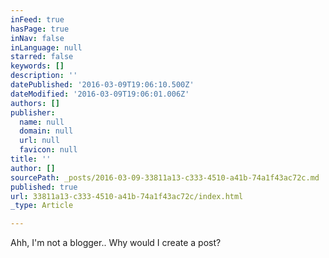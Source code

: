 ```yaml
---
inFeed: true
hasPage: true
inNav: false
inLanguage: null
starred: false
keywords: []
description: ''
datePublished: '2016-03-09T19:06:10.500Z'
dateModified: '2016-03-09T19:06:01.006Z'
authors: []
publisher:
  name: null
  domain: null
  url: null
  favicon: null
title: ''
author: []
sourcePath: _posts/2016-03-09-33811a13-c333-4510-a41b-74a1f43ac72c.md
published: true
url: 33811a13-c333-4510-a41b-74a1f43ac72c/index.html
_type: Article

---
```

Ahh, I'm not a blogger.. Why would I create a post?